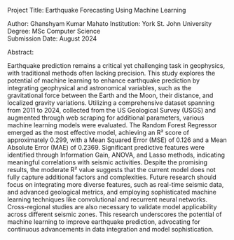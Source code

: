 Project Title: Earthquake Forecasting Using Machine Learning

Author: Ghanshyam Kumar Mahato 
Institution: York St. John University  
Degree: MSc Computer Science  
Submission Date: August 2024

Abstract:

Earthquake prediction remains a critical yet challenging task in geophysics, with traditional methods often lacking precision. This study explores the potential of machine learning to enhance earthquake prediction by integrating geophysical and astronomical variables, such as the gravitational force between the Earth and the Moon, their distance, and localized gravity variations. Utilizing a comprehensive dataset spanning from 2011 to 2024, collected from the US Geological Survey (USGS) and augmented through web scraping for additional parameters, various machine learning models were evaluated. The Random Forest Regressor emerged as the most effective model, achieving an R² score of approximately 0.299, with a Mean Squared Error (MSE) of 0.126 and a Mean Absolute Error (MAE) of 0.2369. Significant predictive features were identified through Information Gain, ANOVA, and Lasso methods, indicating meaningful correlations with seismic activities. Despite the promising results, the moderate R² value suggests that the current model does not fully capture additional factors and complexities. Future research should focus on integrating more diverse features, such as real-time seismic data, and advanced geological metrics, and employing sophisticated machine learning techniques like convolutional and recurrent neural networks. Cross-regional studies are also necessary to validate model applicability across different seismic zones. This research underscores the potential of machine learning to improve earthquake prediction, advocating for continuous advancements in data integration and model sophistication.

